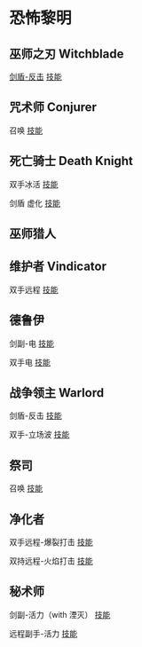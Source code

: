 # 恐怖黎明

## 巫师之刃 Witchblade

[剑盾-反击](https://forums.crateentertainment.com/t/1-1-7-2-sentinel-of-the-three-witchblade-cr-4-40-5-50ex-naked-100sr-with-fevered-rage-2-5kda-celestials-ravager-33-sec-crate-1-min-facetank-callagadra-44-seconds/97454) [技能](https://www.grimtools.com/calc/YVWnzJn2)

## 咒术师 Conjurer

召唤 [技能](https://www.grimtools.com/calc/pZrwDK1N)

## 死亡骑士 Death Knight

双手冰活 [技能](https://www.grimtools.com/calc/0V0vQw1N)

剑盾 虚化 [技能](https://www.grimtools.com/calc/bVAbY8RZ)

## 巫师猎人 

## 维护者 Vindicator

双手远程 [技能](https://www.grimtools.com/calc/nZoJeRdV)

## 德鲁伊

剑副-电 [技能](https://www.grimtools.com/calc/m23B199N)

双手电 [技能](https://www.grimtools.com/calc/lNkwgqdN)

## 战争领主 Warlord

剑盾-反击 [技能](https://www.grimtools.com/calc/lNkwOgRN)

双手-立场波 [技能](https://www.grimtools.com/calc/RVv5a0p2)

## 祭司

召唤 [技能](https://www.grimtools.com/calc/b28bQ3pZ)

## 净化者

双手远程-爆裂打击 [技能](https://www.grimtools.com/calc/nZoJjOzV)

双持远程-火焰打击 [技能](https://www.grimtools.com/calc/lNk5bBRV)

## 秘术师

剑副-活力（with 湮灭） [技能](https://www.grimtools.com/calc/62a8Y3EN)

远程副手-活力 [技能](https://www.grimtools.com/calc/L2J3wL7V)

